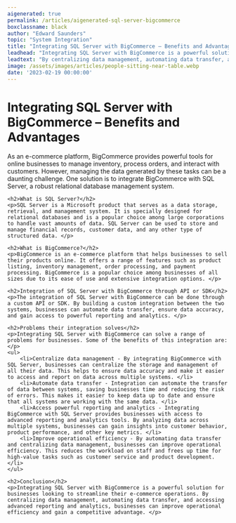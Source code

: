 ```yaml
---
aigenerated: true
permalink: /articles/aigenerated-sql-server-bigcommerce
boxclassname: black
author: "Edward Saunders"
topic: "System Integration"
title: "Integrating SQL Server with BigCommerce – Benefits and Advantages"
leadhead: "Integrating SQL Server with BigCommerce is a powerful solution for businesses looking to streamline their e-commerce operations"
leadtext: "By centralizing data management, automating data transfer, and accessing advanced reporting and analytics, businesses can improve operational efficiency and gain a competitive advantage."
image: /assets/images/articles/people-sitting-near-table.webp
date: '2023-02-19 00:00:00'
---
```

<div class="arttext">	<h1>Integrating SQL Server with BigCommerce – Benefits and Advantages</h1>
	<p>As an e-commerce platform, BigCommerce provides powerful tools for online businesses to manage inventory, process orders, and interact with customers. However, managing the data generated by these tasks can be a daunting challenge. One solution is to integrate BigCommerce with SQL Server, a robust relational database management system. </p>

	<h2>What is SQL Server?</h2>
	<p>SQL Server is a Microsoft product that serves as a data storage, retrieval, and management system. It is specially designed for relational databases and is a popular choice among large corporations to handle vast amounts of data. SQL Server can be used to store and manage financial records, customer data, and any other type of structured data. </p>

	<h2>What is BigCommerce?</h2>
	<p>BigCommerce is an e-commerce platform that helps businesses to sell their products online. It offers a range of features such as product listing, inventory management, order processing, and payment processing. BigCommerce is a popular choice among businesses of all sizes due to its ease of use and extensive integration options. </p>

	<h2>Integration of SQL Server with BigCommerce through API or SDK</h2>
	<p>The integration of SQL Server with BigCommerce can be done through a custom API or SDK. By building a custom integration between the two systems, businesses can automate data transfer, ensure data accuracy, and gain access to powerful reporting and analytics. </p>

	<h2>Problems their integration solves</h2>
	<p>Integrating SQL Server with BigCommerce can solve a range of problems for businesses. Some of the benefits of this integration are:</p>
	<ul>
		<li>Centralize data management - By integrating BigCommerce with SQL Server, businesses can centralize the storage and management of all their data. This helps to ensure data accuracy and make it easier to access and report on data across multiple systems. </li>
		<li>Automate data transfer - Integration can automate the transfer of data between systems, saving businesses time and reducing the risk of errors. This makes it easier to keep data up to date and ensure that all systems are working with the same data. </li>
		<li>Access powerful reporting and analytics - Integrating BigCommerce with SQL Server provides businesses with access to advanced reporting and analytics tools. By analyzing data across multiple systems, businesses can gain insights into customer behavior, product performance, and other key metrics. </li>
		<li>Improve operational efficiency - By automating data transfer and centralizing data management, businesses can improve operational efficiency. This reduces the workload on staff and frees up time for high-value tasks such as customer service and product development. </li>
	</ul>

	<h2>Conclusion</h2>
	<p>Integrating SQL Server with BigCommerce is a powerful solution for businesses looking to streamline their e-commerce operations. By centralizing data management, automating data transfer, and accessing advanced reporting and analytics, businesses can improve operational efficiency and gain a competitive advantage. </p>
</div>